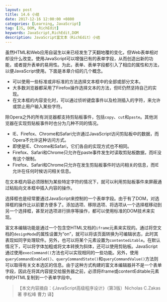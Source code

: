 ```yaml
---
layout: post
title: 14.6 小结
date: 2017-12-16 12:00:00 +0800
categories: [Learning, JavaScript]
tag: [JS, DOM, RichEdit]
keywords: JavaScript,RichEdit,DOM
description: JavaScript富文本（RichEdit）小结
---
```


虽然HTML和Web应用自诞生以来已经发生了天翻地覆的变化，但Web表单相对却没什么改变。使用JavaScript可以增强已有的表单字段，从而创造出新的功能，或者提升表单的易用性。为此，表单、表单字段都引入了相应的属性和方法，以便JavaScript使用。下面是本章介绍的几个概念。
- 可以使用一些标准或非标准的方法选择文本框中的全部或部分文本。
- 大多数浏览器都采用了Firefox操作选择文本的方法，但IE仍然坚持自己的实现。
- 在文本框的内容变化时，可以通过侦听键盘事件以及检测插入的字符，来允许或禁止用户输入某些字符。

除Opera之外的所有浏览器都支持剪贴板事件，包括`copy`、`cut`和`paste`。其他浏览器在实现剪贴板事件时也分为几种不同的情况。
- IE、Firefox、Chrome和Safari允许通过JavaScript访问剪贴板中的数据，而Opera不允许这种访问方式。
- 即使是IE、Chrome和Safari，它们各自的实现方式也不相同。
- Firefox、Safari和Chrome只允许在paste事件发生时读取剪贴板数据，而IE没有这个限制。
- Firefox、Safari和Chrome只允许在发生剪贴板事件时访问相关的信息，而IE允许在任何时候访问相关信息。

在文本框内容必须限制为某些特定字符的情况下，就可以利用剪贴板事件来屏蔽通过粘贴向文本框中插入内容的操作。

选择框也是经常要通过JavaScript来控制的一个表单字段。由于有了DOM，对选择框的操作比以前要方便多了。添加选项、移除选项、将选项从一个选择框移动到另一个选择框，甚至对选项进行排序等操作，都可以使用标准的DOM技术来实现。

富文本编辑功能是通过一个包含空HTML文档的`iframe`元素来实现的。通过将空文档的`designMode`的属性设置为“on”，就可以将该页面转换为可编辑状态，此时其表现如同字处理软件。另外，也可以将某个元素设置为`contenteditable`。在默认情况下，可以将字体加粗或将文本转换为斜体，还可以使用剪贴板。JavaScript通过使用`execCommand()`方法也可以实现相同的一些功能。另外，使用`queryCommandEnabled()`、`queryCommandState()`和`queryCommandValue()`方法则可以取得有关文本选区的信息。由于这种方式构建的富文本编辑器并不是一个表单字段，因此在将其内容提交给服务器之前，必须将iframe或contentEditable元素中的HTML复制到一个表单字段中。

>【本文内容摘自：《JavaScript高级程序设计》（第3版）Nicholas C.Zakas 著   李松峰 曹力 译】